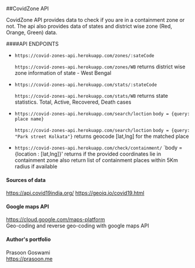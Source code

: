 ##CovidZone API

CovidZone API provides data to check if you are in a containment zone or not. The api also provides data of states and district wise zone (Red, Orange, Green) data.


####API ENDPOINTS

* `https://covid-zones-api.herokuapp.com/zones/:sateCode`

  `https://covid-zones-api.herokuapp.com/zones/WB` returns district wise zone information of state - West Bengal


* `https://covid-zones-api.herokuapp.com/stats/:stateCode`

  `https://covid-zones-api.herokuapp.com/stats/WB` returns state statistics. Total, Active, Recovered, Death cases

* `https://covid-zones-api.herokuapp.com/search/loction` `body = {query: place name}`

  `https://covid-zones-api.herokuapp.com/search/loction` `body = {query: "Park street Kolkata"}`
  returns geocode [lat,lng] for the matched place
  
* `https://covid-zones-api.herokuapp.com/check/containment/` `body = {location : [lat,lng]}'
   returns if the provided coordinates lie in containment zone also return list of containment places within 5Km radius if available
   

#### Sources of data
https://api.covid19india.org/
https://geoiq.io/covid19.html

#### Google maps API <br>
https://cloud.google.com/maps-platform <br>
Geo-coding and reverse geo-coding with google maps API

#### Author's portfolio <br>
Prasoon Goswami <br>
https://prasoon.me
    

